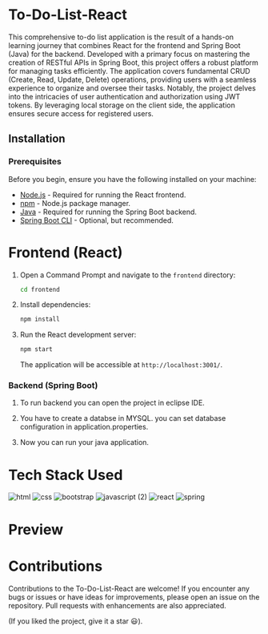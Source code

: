 # To-Do-List-React

This comprehensive to-do list application is the result of a hands-on learning journey that combines React for the frontend and Spring Boot (Java) for the backend. Developed with a primary focus on mastering the creation of RESTful APIs in Spring Boot, this project offers a robust platform for managing tasks efficiently.
The application covers fundamental CRUD (Create, Read, Update, Delete) operations, providing users with a seamless experience to organize and oversee their tasks. Notably, the project delves into the intricacies of user authentication and authorization using JWT tokens. By leveraging local storage on the client side, the application ensures secure access for registered users.

## Installation

### Prerequisites

Before you begin, ensure you have the following installed on your machine:

- [Node.js](https://nodejs.org/) - Required for running the React frontend.
- [npm](https://www.npmjs.com/) - Node.js package manager.
- [Java](https://www.oracle.com/java/technologies/javase-downloads.html) - Required for running the Spring Boot backend.
- [Spring Boot CLI](https://docs.spring.io/spring-boot/docs/current/reference/html/getting-started-installing-spring-boot.html) - Optional, but recommended.
 
# Frontend (React)

1. Open a Command Prompt and navigate to the `frontend` directory:

    ```bash
    cd frontend
    ```

2. Install dependencies:

    ```bash
    npm install
    ```

3. Run the React development server:

    ```bash
    npm start
    ```

   The application will be accessible at `http://localhost:3001/`.

### Backend (Spring Boot)

1. To run backend you can open the project in eclipse IDE.

2. You have to create a databse in MYSQL. you can set database configuration in application.properties.

3. Now you can run your java application.

# Tech Stack Used

![html](https://github.com/Bhavya-Dadheech/ProductivityPulse/assets/70031238/6721182c-7126-405a-9f85-a5a5eda78554)
![css](https://github.com/Bhavya-Dadheech/ProductivityPulse/assets/70031238/490412c6-4605-477c-af12-7cbe64ce6c81)
![bootstrap](https://github.com/Bhavya-Dadheech/To-Do-List-React/assets/70031238/cbb24b1b-c17d-4e07-9e3d-0199cc804d44)
![javascript (2)](https://github.com/Bhavya-Dadheech/To-Do-List-React/assets/70031238/d1f354c8-779b-48be-829e-5b0fd1d9936b)
![react](https://github.com/Bhavya-Dadheech/To-Do-List-React/assets/70031238/341545de-4137-41d1-832b-5161b44f4b4c)
![spring](https://github.com/Bhavya-Dadheech/ProductivityPulse/assets/70031238/64083563-ff94-40a6-9d5d-9f75213f72ba)


# Preview


# Contributions

Contributions to the To-Do-List-React are welcome! If you encounter any bugs or issues or have ideas for improvements, please open an issue on the repository. Pull requests with enhancements are also appreciated.

(If you liked the project, give it a star 😃).
